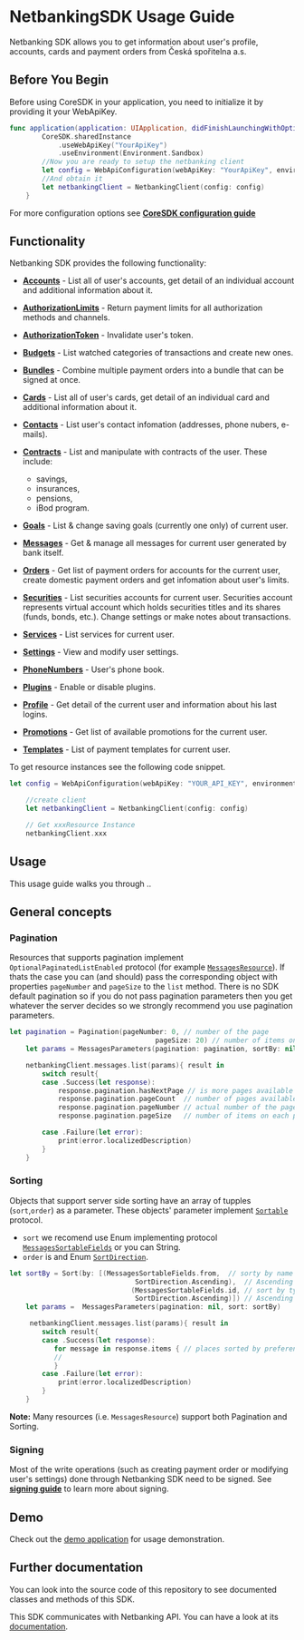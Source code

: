 # NetbankingSDK Usage Guide

Netbanking SDK allows you to get information about user's profile, accounts, cards and payment orders from Česká spořitelna a.s.

## Before You Begin

Before using CoreSDK in your application, you need to initialize it by providing it your WebApiKey.

```swift
func application(application: UIApplication, didFinishLaunchingWithOptions launchOptions: [NSObject: AnyObject]?) -> Bool {
        CoreSDK.sharedInstance
            .useWebApiKey("YourApiKey")
            .useEnvironment(Environment.Sandbox)
        //Now you are ready to setup the netbanking client
        let config = WebApiConfiguration(webApiKey: "YourApiKey", environment: Environment.Sandbox, language: "cs-CZ", signingKey: nil)
        //And obtain it
        let netbankingClient = NetbankingClient(config: config)
    }
```

For more configuration options see **[CoreSDK configuration guide](https://github.com/Ceskasporitelna/cs-core-sdk-ios/blob/master/docs/configuration.md)**

## Functionality

Netbanking SDK provides the following functionality:

- [**Accounts**](./accounts.md) - List all of user's accounts, get detail of an individual account and additional information about it.
- [**AuthorizationLimits**](./authorizationLimits.md) - Return payment limits for all authorization methods and channels.
- [**AuthorizationToken**](./authorizationToken.md) - Invalidate user's token.
- [**Budgets**](./budgets.md) - List watched categories of transactions and create new ones.
- [**Bundles**](./bundles.md) - Combine multiple payment orders into a bundle that can be signed at once.
- [**Cards**](./cards.md) - List all of user's cards, get detail of an individual card and additional information about it.
- [**Contacts**](./contacts.md) - List user's contact infomation (addresses, phone nubers, e-mails).
- [**Contracts**](./contracts.md) - List and manipulate with contracts of the user. These include:

  - savings,
  - insurances,
  - pensions,
  - iBod program.

- [**Goals**](./goals.md) - List & change saving goals (currently one only) of current user.
- [**Messages**](./messages.md) - Get & manage all messages for current user generated by bank itself.
- [**Orders**](./orders.md) - Get list of payment orders for accounts for the current user, create domestic payment orders and get infomation about user's limits.
- [**Securities**](./securities.md) - List securities accounts for current user. Securities account represents virtual account which holds securities titles and its shares (funds, bonds, etc.). Change settings or make notes about transactions.
- [**Services**](./services.md) - List services for current user.
- [**Settings**](./settings.md) - View and modify user settings.
- [**PhoneNumbers**](./phoneNumbers.md) - User's phone book.
- [**Plugins**](./plugins.md) - Enable or disable plugins.
- [**Profile**](./profile.md) - Get detail of the current user and information about his last logins.
- [**Promotions**](./promotions) - Get list of available promotions for the current user.
- [**Templates**](./templates.md) - List of payment templates for current user.

To get resource instances see the following code snippet.

```swift
let config = WebApiConfiguration(webApiKey: "YOUR_API_KEY", environment: Environment.Production, language: "cs-CZ", signingKey: nil)

    //create client
    let netbankingClient = NetbankingClient(config: config)

    // Get xxxResource Instance
    netbankingClient.xxx
```

## Usage

This usage guide walks you through ..

## General concepts

### Pagination

Resources that supports pagination implement `OptionalPaginatedListEnabled` protocol (for example [`MessagesResource`](../CSNetbankingSDK/MessagesResource.swift)). If thats the case you can (and should) pass the corresponding object with properties `pageNumber` and `pageSize` to the `list` method. There is no SDK default pagination so if you do not pass pagination parameters then you get whatever the server decides so we strongly recommend you use pagination parameters.

```swift
let pagination = Pagination(pageNumber: 0, // number of the page
                                    pageSize: 20) // number of items on each page
    let params = MessagesParameters(pagination: pagination, sortBy: nil)

    netbankingClient.messages.list(params){ result in
        switch result{
        case .Success(let response):
            response.pagination.hasNextPage // is more pages available
            response.pagination.pageCount  // number of pages available
            response.pagination.pageNumber // actual number of the page
            response.pagination.pageSize   // number of items on each page

        case .Failure(let error):
            print(error.localizedDescription)
        }
    }
```

### Sorting

Objects that support server side sorting have an array of tupples (`sort`,`order`) as a parameter. These objects' parameter implement [`Sortable`](https://github.com/Ceskasporitelna/cs-core-sdk-ios/blob/master/CoreSDK/Sortable.swift) protocol.

- `sort` we recomend use Enum implementing protocol [`MessagesSortableFields`](../CSNetbankingSDK/MessagesParameters.swift) or you can String.
- `order` is and Enum [`SortDirection`](https://github.com/Ceskasporitelna/cs-core-sdk-ios/blob/master/CoreSDK/Sortable.swift).

```swift
let sortBy = Sort(by: [(MessagesSortableFields.from,  // sorty by name
                               SortDirection.Ascending),  // Ascending
                              (MessagesSortableFields.id, // sort by type (from, id)
                               SortDirection.Ascending)]) // Ascending
    let params =  MessagesParameters(pagination: nil, sort: sortBy)

     netbankingClient.messages.list(params){ result in
        switch result{
        case .Success(let response):
           for message in response.items { // places sorted by preferences..
           //
           }
        case .Failure(let error):
            print(error.localizedDescription)
        }
    }
```

**Note:** Many resources (i.e. `MessagesResource`) support both Pagination and Sorting.

### Signing

Most of the write operations (such as creating payment order or modifying user's settings) done through Netbanking SDK need to be signed. See **[signing guide](./signing.md)** to learn more about signing.

## Demo

Check out the [demo application](https://github.com/Ceskasporitelna/csas-sdk-demo-ios) for usage demonstration.

## Further documentation

You can look into the source code of this repository to see documented classes and methods of this SDK.

This SDK communicates with Netbanking API. You can have a look at its [documentation](http://docs.ext0csasnetbanking3.apiary.io/#).
